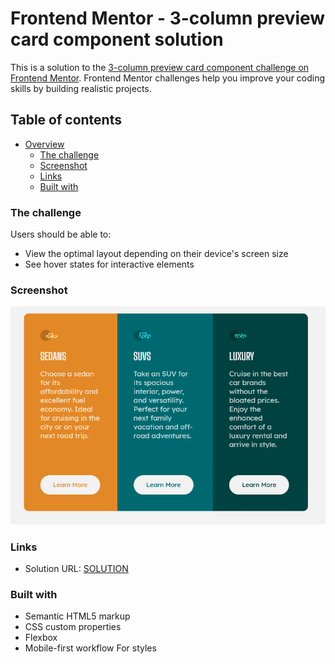 # Frontend Mentor - 3-column preview card component solution

This is a solution to the [3-column preview card component challenge on Frontend Mentor](https://www.frontendmentor.io/challenges/3column-preview-card-component-pH92eAR2-). Frontend Mentor challenges help you improve your coding skills by building realistic projects.

## Table of contents

- [Overview](#overview)
  - [The challenge](#the-challenge)
  - [Screenshot](#screenshot)
  - [Links](#links)
  - [Built with](#built-with)

### The challenge

Users should be able to:

- View the optimal layout depending on their device's screen size
- See hover states for interactive elements

### Screenshot

![](./screen_project.png)

### Links

- Solution URL: [SOLUTION](https://grzegorzbors.github.io/frontend-mentor-preview-card-component/)

### Built with

- Semantic HTML5 markup
- CSS custom properties
- Flexbox
- Mobile-first workflow
  For styles
